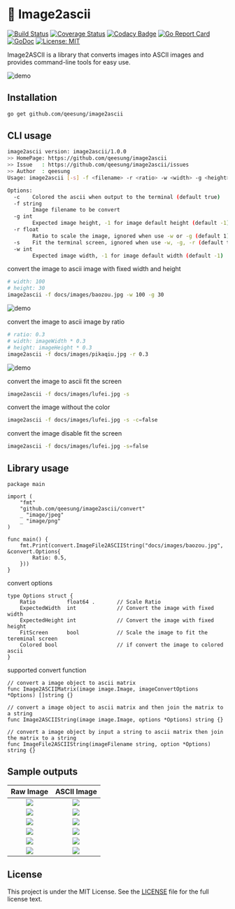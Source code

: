 # :foggy: Image2ascii

[![Build Status](https://travis-ci.org/qeesung/image2ascii.svg?branch=master)](https://travis-ci.org/qeesung/image2ascii)
[![Coverage Status](https://coveralls.io/repos/github/qeesung/image2ascii/badge.svg?branch=master)](https://coveralls.io/github/qeesung/image2ascii?branch=master)
[![Codacy Badge](https://api.codacy.com/project/badge/Grade/71a3059b49274dde9d81d58cedd80962)](https://app.codacy.com/app/qeesung/image2ascii?utm_source=github.com&utm_medium=referral&utm_content=qeesung/image2ascii&utm_campaign=Badge_Grade_Dashboard)
[![Go Report Card](https://goreportcard.com/badge/github.com/qeesung/image2ascii)](https://goreportcard.com/report/github.com/qeesung/image2ascii)
[![GoDoc](https://godoc.org/github.com/qeesung/image2ascii?status.svg)](https://godoc.org/github.com/qeesung/image2ascii)
[![License: MIT](https://img.shields.io/badge/License-MIT-yellow.svg)](https://opensource.org/licenses/MIT)

Image2ASCII is a library that converts images into ASCII images and provides command-line tools for easy use.

![demo](https://github.com/qeesung/image2ascii/blob/master/docs/images/lufei.gif?raw=true)

## Installation

```bash
go get github.com/qeesung/image2ascii
```

## CLI usage

```bash
image2ascii version: image2ascii/1.0.0
>> HomePage: https://github.com/qeesung/image2ascii
>> Issue   : https://github.com/qeesung/image2ascii/issues
>> Author  : qeesung
Usage: image2ascii [-s] -f <filename> -r <ratio> -w <width> -g <height>

Options:
  -c    Colored the ascii when output to the terminal (default true)
  -f string
        Image filename to be convert
  -g int
        Expected image height, -1 for image default height (default -1)
  -r float
        Ratio to scale the image, ignored when use -w or -g (default 1)
  -s    Fit the terminal screen, ignored when use -w, -g, -r (default true)
  -w int
        Expected image width, -1 for image default width (default -1)
```

convert the image to ascii image with fixed width and height
```bash
# width: 100
# height: 30
image2ascii -f docs/images/baozou.jpg -w 100 -g 30
```
![demo](https://github.com/qeesung/image2ascii/blob/master/docs/images/baozou.gif?raw=true)

convert the image to ascii image by ratio
```bash
# ratio: 0.3
# width: imageWidth * 0.3
# height: imageHeight * 0.3
image2ascii -f docs/images/pikaqiu.jpg -r 0.3
```
![demo](https://github.com/qeesung/image2ascii/blob/master/docs/images/pikaqiu.gif?raw=true)


convert the image to ascii fit the screen
```bash
image2ascii -f docs/images/lufei.jpg -s
```

convert the image without the color
```bash
image2ascii -f docs/images/lufei.jpg -s -c=false
```

convert the image disable fit the screen
```bash
image2ascii -f docs/images/lufei.jpg -s=false
```

## Library usage

```golang
package main

import (
	"fmt"
	"github.com/qeesung/image2ascii/convert"
	_ "image/jpeg"
	_ "image/png"
)

func main() {
	fmt.Print(convert.ImageFile2ASCIIString("docs/images/baozou.jpg", &convert.Options{
		Ratio: 0.5,
	}))
}
```

convert options

```golang
type Options struct {
	Ratio          float64 .       // Scale Ratio
	ExpectedWidth  int             // Convert the image with fixed width
	ExpectedHeight int             // Convert the image with fixed height
	FitScreen      bool            // Scale the image to fit the tereminal screen
	Colored bool                   // if convert the image to colored ascii
}
```

supported convert function
```golang
// convert a image object to ascii matrix
func Image2ASCIIMatrix(image image.Image, imageConvertOptions *Options) []string {}

// convert a image object to ascii matrix and then join the matrix to a string
func Image2ASCIIString(image image.Image, options *Options) string {}

// convert a image object by input a string to ascii matrix then join the matrix to a string
func ImageFile2ASCIIString(imageFilename string, option *Options) string {}
```



## Sample outputs

| Raw Image                                                                                     | ASCII Image                                                                                              |
|:---------------------------------------------------------------------------------------------:|:--------------------------------------------------------------------------------------------------------:|
| ![](https://raw.githubusercontent.com/qeesung/image2ascii/master/docs/images/lufei.jpg)      | ![](https://raw.githubusercontent.com/qeesung/image2ascii/master/docs/images/lufei_ascii.png)           |
| ![](https://raw.githubusercontent.com/qeesung/image2ascii/master/docs/images/lufei.jpg)      | ![](https://raw.githubusercontent.com/qeesung/image2ascii/master/docs/images/lufei_ascii_colored.png)   |
| ![](https://raw.githubusercontent.com/qeesung/image2ascii/master/docs/images/pikaqiu.jpeg)   | ![](https://raw.githubusercontent.com/qeesung/image2ascii/master/docs/images/pikaqiu_ascii.png)         |
| ![](https://raw.githubusercontent.com/qeesung/image2ascii/master/docs/images/pikaqiu.jpeg)   | ![](https://raw.githubusercontent.com/qeesung/image2ascii/master/docs/images/pikaqiu_ascii_colored.png) |
| ![](https://raw.githubusercontent.com/qeesung/image2ascii/master/docs/images/baozou.jpg)     | ![](https://raw.githubusercontent.com/qeesung/image2ascii/master/docs/images/baozou_ascii.png)          |
| ![](https://raw.githubusercontent.com/qeesung/image2ascii/master/docs/images/baozou.jpg)     | ![](https://raw.githubusercontent.com/qeesung/image2ascii/master/docs/images/baozou_ascii_colored.png)  |


## License

This project is under the MIT License. See the [LICENSE](https://github.com/qeesung/image2ascii/blob/master/LICENSE) file for the full license text.

